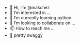 - 👋 Hi, I’m @makchez
- 👀 I’m interested in ...
- 🌱 I’m currently learning python
- 💞️ I’m looking to collaborate on ...
- 📫 How to reach me ...
- 🦖 pretty swaggy
<!---
makchez/makchez is a ✨ special ✨ repository because its `README.md` (this file) appears on your GitHub profile.
You can click the Preview link to take a look at your changes.
--->

